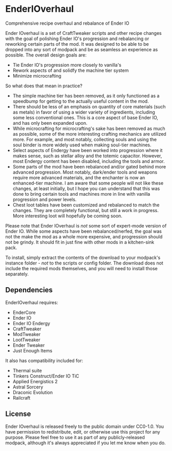 # EnderIOverhaul
Comprehensive recipe overhaul and rebalance of Ender IO

Ender IOverhaul is a set of CraftTweaker scripts and other recipe changes with the goal of polishing Ender IO's progression and rebalancing or reworking certain parts of the mod. It was designed to be able to be dropped into any sort of modpack and be as seamless an experience as possible. The overall design goals are:

* Tie Ender IO's progression more closely to vanilla's
* Rework aspects of and solidfy the machine tier system
* Minimize microcrafting

So what does that mean in practice?

* The simple machine tier has been removed, as it only functioned as a speedbump for getting to the actually useful content in the mod.
* There should be less of an emphasis on quantity of core materials (such as metals) in favor of using a wider variety of ingredients, including some less conventional ones. This is a core aspect of base Ender IO, and has only been expanded upon.
* While microcrafting for microcrafting's sake has been removed as much as possible, some of the more interesting crafting mechanics are utilized more. For example, and most notably, collecting souls and using the soul binder is more widely used when making soul-tier machines.
* Select aspects of Endergy have been worked into progression where it makes sense, such as stellar alloy and the totemic capacitor. However, most Endergy content has been disabled, including the tools and armor.
* Some parts of the mod have been rebalanced and/or gated behind more advanced progression. Most notably, dark/ender tools and weapons require more advanced materials, and the enchanter is now an enhanced-tier machine. I am aware that some people will not like these changes, at least initially, but I hope you can understand that this was done to bring certain tools and machines more in line with vanilla progression and power levels.
* Chest loot tables have been customized and rebalanced to match the changes. They are completely functional, but still a work in progress. More interesting loot will hopefully be coming soon.

Please note that Ender IOverhaul is *not* some sort of expert-mode version of Ender IO. While some aspects have been rebalanced/nerfed, the goal was not the make the mod as a whole more expensive, and progression should not be grindy. It should fit in just fine with other mods in a kitchen-sink pack.

To install, simply extract the contents of the download to your modpack's instance folder - *not* to the scripts or config folder. The download does not include the required mods themselves, and you will need to install those separately.

## Dependencies

EnderIOverhaul requires:
* EnderCore
* Ender IO
* Ender IO Endergy
* CraftTweaker
* ModTweaker
* LootTweaker
* Ender Tweaker
* Just Enough Items

It also has compatibility included for:
* Thermal suite
* Tinkers Construct/Ender IO TiC
* Applied Energistics 2
* Astral Sorcery
* Draconic Evolution
* Railcraft

## License

Ender IOverhaul is released freely to the public domain under CC0-1.0. You have permission to redistribute, edit, or otherwise use this project for any purpose. Please feel free to use it as part of any publicly-released modpack, although it's always appreciated if you let me know when you do.